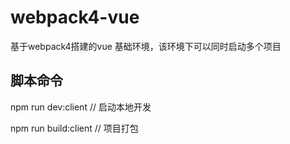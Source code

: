 # webpack4-vue
基于webpack4搭建的vue 基础环境，该环境下可以同时启动多个项目

## 脚本命令
npm run dev:client // 启动本地开发

npm run build:client // 项目打包
